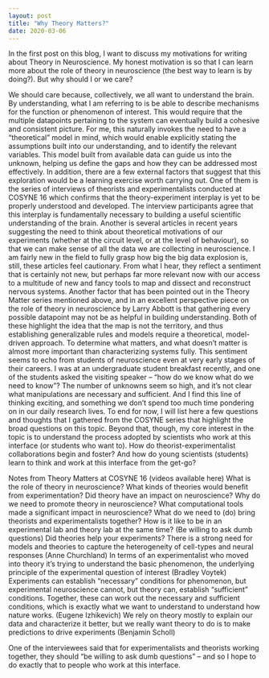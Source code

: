 ```yaml
---
layout: post
title: "Why Theory Matters?"
date: 2020-03-06
---
```


In the first post on this blog, I want to discuss my motivations for writing about Theory in Neuroscience. My honest motivation is so that I can learn more about the role of theory in neuroscience (the best way to learn is by doing?). But why should I or we care?

We should care because, collectively, we all want to understand the brain. By understanding, what I am referring to is be able to describe mechanisms for the function or phenomenon of interest. This would require that the multiple datapoints pertaining to the system can eventually build a cohesive and consistent picture. For me, this naturally invokes the need to have a “theoretical” model in mind, which would enable explicitly stating the assumptions built into our understanding, and to identify the relevant variables. This model built from available data can guide us into the unknown, helping us define the gaps and how they can be addressed most effectively.
In addition, there are a few external factors that suggest that this exploration would be a learning exercise worth carrying out. One of them is the series of interviews of theorists and experimentalists conducted at COSYNE 16 which confirms that the theory-experiment interplay is yet to be properly understood and developed. The interview participants agree that this interplay is fundamentally necessary to building a useful scientific understanding of the brain. Another is several articles in recent years suggesting the need to think about theoretical motivations of our experiments (whether at the circuit level, or at the level of behaviour), so that we can make sense of all the data we are collecting in neuroscience. I am fairly new in the field to fully grasp how big the big data explosion is, still, these articles feel cautionary. From what I hear, they reflect a sentiment that is certainly not new, but perhaps far more relevant now with our access to a multitude of new and fancy tools to map and dissect and reconstruct nervous systems.
Another factor that has been pointed out in the Theory Matter series mentioned above, and in an excellent perspective piece on the role of theory in neuroscience by Larry Abbott is that gathering every possible datapoint may not be as helpful in building understanding. Both of these highlight the idea that the map is not the territory, and thus establishing generalizable rules and models require a theoretical, model-driven approach. To determine what matters, and what doesn’t matter is almost more important than characterizing systems fully. This sentiment seems to echo from students of neuroscience even at very early stages of their careers. I was at an undergraduate student breakfast recently, and one of the students asked the visiting speaker – “how do we know what do we need to know”? The number of unknowns seem so high, and it’s not clear what manipulations are necessary and sufficient. And I find this line of thinking exciting, and something we don’t spend too much time pondering on in our daily research lives.
To end for now, I will list here a few questions and thoughts that I gathered from the COSYNE series that highlight the broad questions on this topic. Beyond that, though, my core interest in the topic is to understand the process adopted by scientists who work at this interface (or students who want to). How do theorist-experimentalist collaborations begin and foster? And how do young scientists (students) learn to think and work at this interface from the get-go?

Notes from Theory Matters at COSYNE 16 (videos available here)
What is the role of theory in neuroscience?
What kinds of theories would benefit from experimentation?
Did theory have an impact on neuroscience?
Why do we need to promote theory in neuroscience?
What computational tools made a significant impact in neuroscience?
What do we need to (do) bring theorists and experimentalists together?
How is it like to be in an experimental lab and theory lab at the same time? (Be willing to ask dumb questions)
Did theories help your experiments?
There is a strong need for models and theories to capture the heterogeneity of cell-types and neural responses (Anne Churchland)
In terms of an experimentalist who moved into theory it’s trying to understand the basic phenomenon, the underlying principle of the experimental question of interest (Bradley Voytek)
Experiments can establish “necessary” conditions for phenomenon, but experimental neuroscience cannot, but theory can, establish “sufficient” conditions. Together, these can work out the necessary and sufficient conditions, which is exactly what we want to understand to understand how nature works. (Eugene Izhikevich)
We rely on theory mostly to explain our data and characterize it better, but we really want theory to do is to make predictions to drive experiments (Benjamin Scholl)

One of the interviewees said that for experimentalists and theorists working together, they should “be willing to ask dumb questions” – and so I hope to do exactly that to people who work at this interface.

